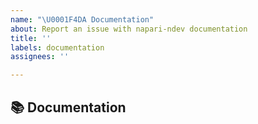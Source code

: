 ```yaml
---
name: "\U0001F4DA Documentation"
about: Report an issue with napari-ndev documentation
title: ''
labels: documentation
assignees: ''

---
```


## 📚 Documentation
<!-- A clear and concise description of the documentation that needs to be created/updated -->
